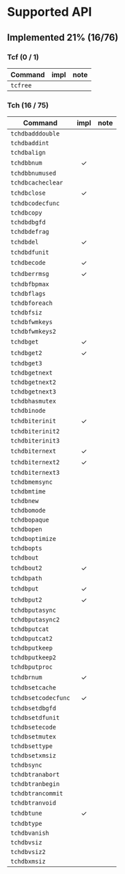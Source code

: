 # Supported API
## Implemented 21% (16/76)
### Tcf (0 / 1)

|Command |impl|note|
|--------|:--:|----|
|`tcfree`|    |    |

### Tch (16 / 75)

|Command            |impl|note|
|-------------------|:--:|----|
|`tchdbadddouble`   |    |    |
|`tchdbaddint`      |    |    |
|`tchdbalign`       |    |    |
|`tchdbbnum`        |  ✓ |    |
|`tchdbbnumused`    |    |    |
|`tchdbcacheclear`  |    |    |
|`tchdbclose`       |  ✓ |    |
|`tchdbcodecfunc`   |    |    |
|`tchdbcopy`        |    |    |
|`tchdbdbgfd`       |    |    |
|`tchdbdefrag`      |    |    |
|`tchdbdel`         |  ✓ |    |
|`tchdbdfunit`      |    |    |
|`tchdbecode`       |  ✓ |    |
|`tchdberrmsg`      |  ✓ |    |
|`tchdbfbpmax`      |    |    |
|`tchdbflags`       |    |    |
|`tchdbforeach`     |    |    |
|`tchdbfsiz`        |    |    |
|`tchdbfwmkeys`     |    |    |
|`tchdbfwmkeys2`    |    |    |
|`tchdbget`         |  ✓ |    |
|`tchdbget2`        |  ✓ |    |
|`tchdbget3`        |    |    |
|`tchdbgetnext`     |    |    |
|`tchdbgetnext2`    |    |    |
|`tchdbgetnext3`    |    |    |
|`tchdbhasmutex`    |    |    |
|`tchdbinode`       |    |    |
|`tchdbiterinit`    |  ✓ |    |
|`tchdbiterinit2`   |    |    |
|`tchdbiterinit3`   |    |    |
|`tchdbiternext`    |  ✓ |    |
|`tchdbiternext2`   |  ✓ |    |
|`tchdbiternext3`   |    |    |
|`tchdbmemsync`     |    |    |
|`tchdbmtime`       |    |    |
|`tchdbnew`         |    |    |
|`tchdbomode`       |    |    |
|`tchdbopaque`      |    |    |
|`tchdbopen`        |    |    |
|`tchdboptimize`    |    |    |
|`tchdbopts`        |    |    |
|`tchdbout`         |    |    |
|`tchdbout2`        |  ✓ |    |
|`tchdbpath`        |    |    |
|`tchdbput`         |  ✓ |    |
|`tchdbput2`        |  ✓ |    |
|`tchdbputasync`    |    |    |
|`tchdbputasync2`   |    |    |
|`tchdbputcat`      |    |    |
|`tchdbputcat2`     |    |    |
|`tchdbputkeep`     |    |    |
|`tchdbputkeep2`    |    |    |
|`tchdbputproc`     |    |    |
|`tchdbrnum`        |  ✓ |    |
|`tchdbsetcache`    |    |    |
|`tchdbsetcodecfunc`|  ✓ |    |
|`tchdbsetdbgfd`    |    |    |
|`tchdbsetdfunit`   |    |    |
|`tchdbsetecode`    |    |    |
|`tchdbsetmutex`    |    |    |
|`tchdbsettype`     |    |    |
|`tchdbsetxmsiz`    |    |    |
|`tchdbsync`        |    |    |
|`tchdbtranabort`   |    |    |
|`tchdbtranbegin`   |    |    |
|`tchdbtrancommit`  |    |    |
|`tchdbtranvoid`    |    |    |
|`tchdbtune`        |  ✓ |    |
|`tchdbtype`        |    |    |
|`tchdbvanish`      |    |    |
|`tchdbvsiz`        |    |    |
|`tchdbvsiz2`       |    |    |
|`tchdbxmsiz`       |    |    |

